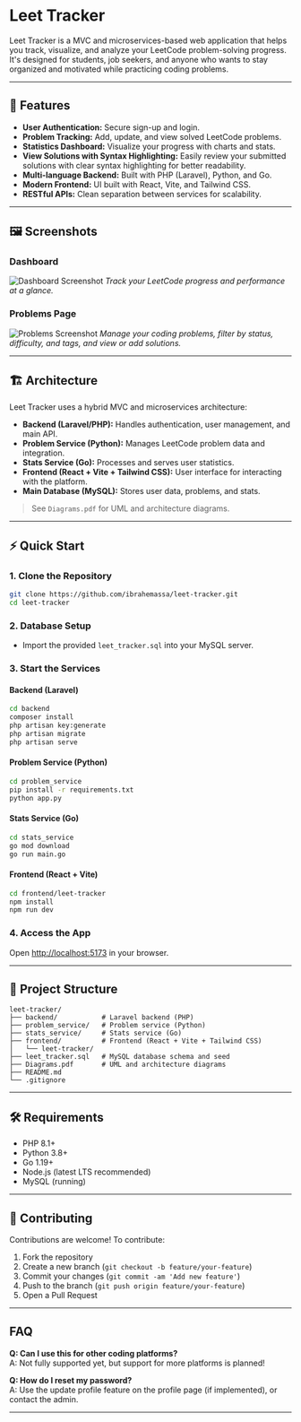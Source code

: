 # Leet Tracker

Leet Tracker is a MVC and microservices-based web application that helps you track, visualize, and analyze your LeetCode problem-solving progress. It's designed for students, job seekers, and anyone who wants to stay organized and motivated while practicing coding problems.

---

## 🚀 Features

- **User Authentication:** Secure sign-up and login.
- **Problem Tracking:** Add, update, and view solved LeetCode problems.
- **Statistics Dashboard:** Visualize your progress with charts and stats.
- **View Solutions with Syntax Highlighting:** Easily review your submitted solutions with clear syntax highlighting for better readability.
- **Multi-language Backend:** Built with PHP (Laravel), Python, and Go.
- **Modern Frontend:** UI built with React, Vite, and Tailwind CSS.
- **RESTful APIs:** Clean separation between services for scalability.

---

## 🖼️ Screenshots

### Dashboard
![Dashboard Screenshot](https://raw.githubusercontent.com/ibrahemassa/leet-tracker/main/docs/dashboard.png)
*Track your LeetCode progress and performance at a glance.*

### Problems Page
![Problems Screenshot](https://raw.githubusercontent.com/ibrahemassa/leet-tracker/main/docs/problems.png)
*Manage your coding problems, filter by status, difficulty, and tags, and view or add solutions.*

---

## 🏗️ Architecture

Leet Tracker uses a hybrid MVC and microservices architecture:

- **Backend (Laravel/PHP):** Handles authentication, user management, and main API.
- **Problem Service (Python):** Manages LeetCode problem data and integration.
- **Stats Service (Go):** Processes and serves user statistics.
- **Frontend (React + Vite + Tailwind CSS):** User interface for interacting with the platform.
- **Main Database (MySQL):** Stores user data, problems, and stats.

> See `Diagrams.pdf` for UML and architecture diagrams.

---

## ⚡ Quick Start

### 1. Clone the Repository

```sh
git clone https://github.com/ibrahemassa/leet-tracker.git
cd leet-tracker
```

### 2. Database Setup

- Import the provided `leet_tracker.sql` into your MySQL server.

### 3. Start the Services

#### Backend (Laravel)
```sh
cd backend
composer install
php artisan key:generate
php artisan migrate
php artisan serve
```

#### Problem Service (Python)
```sh
cd problem_service
pip install -r requirements.txt
python app.py
```

#### Stats Service (Go)
```sh
cd stats_service
go mod download
go run main.go
```

#### Frontend (React + Vite)
```sh
cd frontend/leet-tracker
npm install
npm run dev
```

### 4. Access the App

Open [http://localhost:5173](http://localhost:5173) in your browser.

---

## 📝 Project Structure

```
leet-tracker/
├── backend/           # Laravel backend (PHP)
├── problem_service/   # Problem service (Python)
├── stats_service/     # Stats service (Go)
├── frontend/          # Frontend (React + Vite + Tailwind CSS)
│   └── leet-tracker/
├── leet_tracker.sql   # MySQL database schema and seed
├── Diagrams.pdf       # UML and architecture diagrams
├── README.md
└── .gitignore
```

---

## 🛠️ Requirements

- PHP 8.1+
- Python 3.8+
- Go 1.19+
- Node.js (latest LTS recommended)
- MySQL (running)

---

## 🤝 Contributing

Contributions are welcome! To contribute:

1. Fork the repository
2. Create a new branch (`git checkout -b feature/your-feature`)
3. Commit your changes (`git commit -am 'Add new feature'`)
4. Push to the branch (`git push origin feature/your-feature`)
5. Open a Pull Request

---

## FAQ

**Q: Can I use this for other coding platforms?**  
A: Not fully supported yet, but support for more platforms is planned!

**Q: How do I reset my password?**  
A: Use the update profile feature on the profile page (if implemented), or contact the admin.

---
